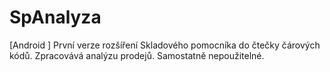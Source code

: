 # SpAnalyza
[Android ] První verze rozšíření Skladového pomocníka do čtečky čárových kódů. Zpracovává analýzu prodejů.  Samostatně nepoužitelné.
